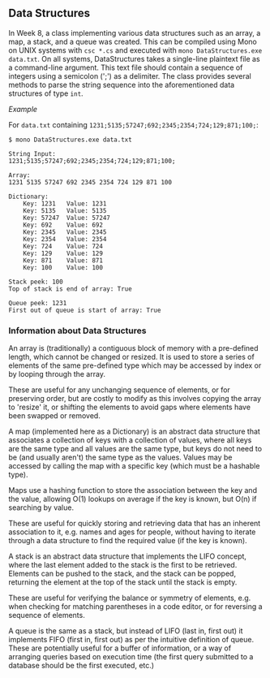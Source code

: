 ## Data Structures
In Week 8, a class implementing various data structures such as an array, a map, a stack, and a queue was created. This can be compiled using Mono on UNIX systems with `csc *.cs` and executed with `mono DataStructures.exe data.txt`. On all systems, DataStructures takes a single-line plaintext file as a command-line argument. This text file should contain a sequence of integers using a semicolon (';') as a delimiter. The class provides several methods to parse the string sequence into the aforementioned data structures of type `int`.

*Example*

For `data.txt` containing `1231;5135;57247;692;2345;2354;724;129;871;100;`:

```console
$ mono DataStructures.exe data.txt

String Input:
1231;5135;57247;692;2345;2354;724;129;871;100;

Array:
1231 5135 57247 692 2345 2354 724 129 871 100 

Dictionary:
	Key: 1231	Value: 1231
	Key: 5135	Value: 5135
	Key: 57247	Value: 57247
	Key: 692	Value: 692
	Key: 2345	Value: 2345
	Key: 2354	Value: 2354
	Key: 724	Value: 724
	Key: 129	Value: 129
	Key: 871	Value: 871
	Key: 100	Value: 100

Stack peek: 100
Top of stack is end of array: True

Queue peek: 1231
First out of queue is start of array: True
```

### Information about Data Structures
An array is (traditionally) a contiguous block of memory with a pre-defined length, which cannot be changed or resized. It is used to store a series of elements of the same pre-defined type which may be accessed by index or by looping through the array.

These are useful for any unchanging sequence of elements, or for preserving order, but are costly to modify as this involves copying the array to 'resize' it, or shifting the elements to avoid gaps where elements have been swapped or removed.

A map (implemented here as a Dictionary) is an abstract data structure that associates a collection of keys with a collection of values, where all keys are the same type and all values are the same type, but keys do not need to be (and usually aren't) the same type as the values. Values may be accessed by calling the map with a specific key (which must be a hashable type).

Maps use a hashing function to store the association between the key and the value, allowing O(1) lookups on average if the key is known, but O(n) if searching by value.

These are useful for quickly storing and retrieving data that has an inherent association to it, e.g. names and ages for people, without having to iterate through a data structure to find the required value (if the key is known).

A stack is an abstract data structure that implements the LIFO concept, where the last element added to the stack is the first to be retrieved.  Elements can be pushed to the stack, and the stack can be popped, returning the element at the top of the stack until the stack is empty.

These are useful for verifying the balance or symmetry of elements, e.g. when checking for matching parentheses in a code editor, or for reversing a sequence of elements.

A queue is the same as a stack, but instead of LIFO (last in, first out) it implements FIFO (first in, first out) as per the intuitive definition of queue.  These are potentially useful for a buffer of information, or a way of arranging queries based on execution time (the first query submitted to a database should be the first executed, etc.)
